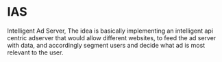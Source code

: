 # IAS
Intelligent Ad Server, 
The idea is basically implementing an intelligent api centric adserver that would allow different websites, to feed the ad server with data, and accordingly segment users and decide what ad is most relevant to the user.
